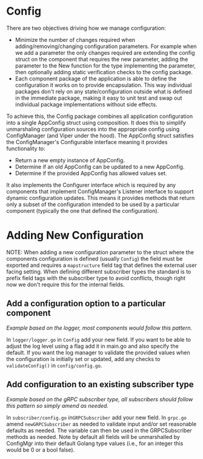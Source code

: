 Config
======

There are two objectives driving how we manage configuration:

* Minimize the number of changes required when adding/removing/changing
  configuration parameters. For example when we add a parameter the only changes
  required are extending the config struct on the component that requires the
  new parameter, adding the parameter to the New function for the type
  implementing the parameter, then optionally adding static verification checks
  to the config package.
* Each component package of the application is able to define the configuration
  it works on to provide encapsulation. This way individual packages don't rely
  on any state/configuration outside what is defined in the immediate package,
  making it easy to unit test and swap out individual package implementations
  without side effects. 

To achieve this, the Config package combines all application configuration into a
single AppConfig struct using composition. It does this to simplify unmarshaling
configuration sources into the appropriate config using ConfigManager (and Viper
under the hood). The AppConfig struct satisfies the ConfigManager's Configurable
interface meaning it provides functionality to:

* Return a new empty instance of AppConfig.
* Determine if an old AppConfig can be updated to a new AppConfig.
* Determine if the provided AppConfig has allowed values set.

It also implements the Configurer interface which is required by any components
that implement ConfigManager's Listener interface to support dynamic
configuration updates. This means it provides methods that return only a subset
of the configuration intended to be used by a particular component (typically
the one that defined the configuration).

# Adding New Configuration

NOTE: When adding a new configuration parameter to the struct where the
components configuration is defined (usually `Config`) the field must be
exported and requires a `mapstructure` field tag that defines the external user
facing setting. When defining different subscriber types the standard is to
prefix field tags with the subscriber type to avoid conflicts, though right now
we don't require this for the internal fields.

## Add a configuration option to a particular component
*Example based on the logger, most components would follow this pattern.*

In `logger/logger.go` in `Config` add your new field. If you want to be able to
adjust the log level using a flag add it in main.go and also specify the
default. If you want the log manager to validate the provided values when the
configuration is initially set or updated, add any checks to `validateConfig()`
in `config/config.go`.

## Add configuration to an existing subscriber type 

*Example based on the gRPC subscriber type, all subscribers should follow this
pattern so simply amend as needed.*

In `subscriber/config.go` in`GRPCSubscriber` add your new field. In `grpc.go`
amend `newGRPCSubscriber` as needed to validate input and/or set reasonable
defaults as needed. The variable can then be used in the GRPCSubscriber methods
as needed. Note by default all fields will be unmarshalled by ConfigMgr into
their default Golang type values (i.e., for an integer this would be 0 or a bool
false). 